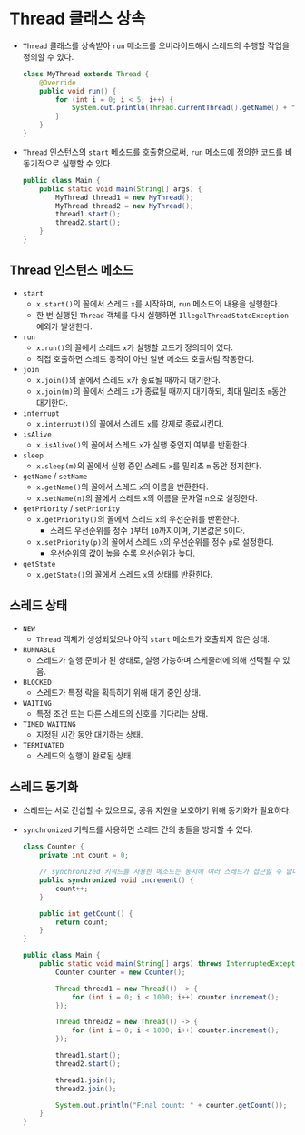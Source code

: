 # Thread 클래스 상속

- `Thread` 클래스를 상속받아 `run` 메소드를 오버라이드해서 스레드의 수행할 작업을 정의할 수 있다.

  ```java
  class MyThread extends Thread {
      @Override
      public void run() {
          for (int i = 0; i < 5; i++) {
              System.out.println(Thread.currentThread().getName() + " is running - " + i);
          }
      }
  }
  ```

- `Thread` 인스턴스의 `start` 메소드를 호출함으로써, `run` 메소드에 정의한 코드를 비동기적으로 실행할 수 있다.

  ```java
  public class Main {
      public static void main(String[] args) {
          MyThread thread1 = new MyThread();
          MyThread thread2 = new MyThread();
          thread1.start();
          thread2.start();
      }
  }
  ```

## Thread 인스턴스 메소드

- `start`
  - `x.start()`의 꼴에서 스레드 `x`를 시작하며, `run` 메소드의 내용을 실행한다.
  - 한 번 실행된 `Thread` 객체를 다시 실행하면 `IllegalThreadStateException` 예외가 발생한다.
- `run`
  - `x.run()`의 꼴에서 스레드 `x`가 실행할 코드가 정의되어 있다.
  - 직접 호출하면 스레드 동작이 아닌 일반 메소드 호출처럼 작동한다.
- `join`
  - `x.join()`의 꼴에서 스레드 `x`가 종료될 때까지 대기한다.
  - `x.join(m)`의 꼴에서 스레드 `x`가 종료될 때까지 대기하되, 최대 밀리초 `m`동안 대기한다.
- `interrupt`
  - `x.interrupt()`의 꼴에서 스레드 `x`를 강제로 종료시킨다.
- `isAlive`
  - `x.isAlive()`의 꼴에서 스레드 `x`가 실행 중인지 여부를 반환한다.
- `sleep`
  - `x.sleep(m)`의 꼴에서 실행 중인 스레드 `x`를 밀리초 `m` 동안 정지한다.
- `getName` / `setName`
  - `x.getName()`의 꼴에서 스레드 `x`의 이름을 반환한다.
  - `x.setName(n)`의 꼴에서 스레드 `x`의 이름을 문자열 `n`으로 설정한다.
- `getPriority` / `setPriority`
  - `x.getPriority()`의 꼴에서 스레드 `x`의 우선순위를 반환한다.
    - 스레드 우선순위를 정수 `1`부터 `10`까지이며, 기본값은 `5`이다.
  - `x.setPriority(p)`의 꼴에서 스레드 `x`의 우선순위를 정수 `p`로 설정한다.
    - 우선순위의 값이 높을 수록 우선순위가 높다.
- `getState`
  - `x.getState()`의 꼴에서 스레드 `x`의 상태를 반환한다.

## 스레드 상태

- `NEW`
  - `Thread` 객체가 생성되었으나 아직 `start` 메소드가 호출되지 않은 상태.
- `RUNNABLE`
  - 스레드가 실행 준비가 된 상태로, 실행 가능하며 스케줄러에 의해 선택될 수 있음.
- `BLOCKED`
  - 스레드가 특정 락을 획득하기 위해 대기 중인 상태.
- `WAITING`
  - 특정 조건 또는 다른 스레드의 신호를 기다리는 상태.
- `TIMED_WAITING`
  - 지정된 시간 동안 대기하는 상태.
- `TERMINATED`
  - 스레드의 실행이 완료된 상태.

## 스레드 동기화

- 스레드는 서로 간섭할 수 있으므로, 공유 자원을 보호하기 위해 동기화가 필요하다.
- `synchronized` 키워드를 사용하면 스레드 간의 충돌을 방지할 수 있다.

  ```java
  class Counter {
      private int count = 0;

      // synchronized 키워드를 사용한 메소드는 동시에 여러 스레드가 접근할 수 없다.
      public synchronized void increment() {
          count++;
      }

      public int getCount() {
          return count;
      }
  }
  ```

  ```java
  public class Main {
      public static void main(String[] args) throws InterruptedException {
          Counter counter = new Counter();

          Thread thread1 = new Thread(() -> {
              for (int i = 0; i < 1000; i++) counter.increment();
          });

          Thread thread2 = new Thread(() -> {
              for (int i = 0; i < 1000; i++) counter.increment();
          });

          thread1.start();
          thread2.start();

          thread1.join();
          thread2.join();

          System.out.println("Final count: " + counter.getCount());
      }
  }
  ```
